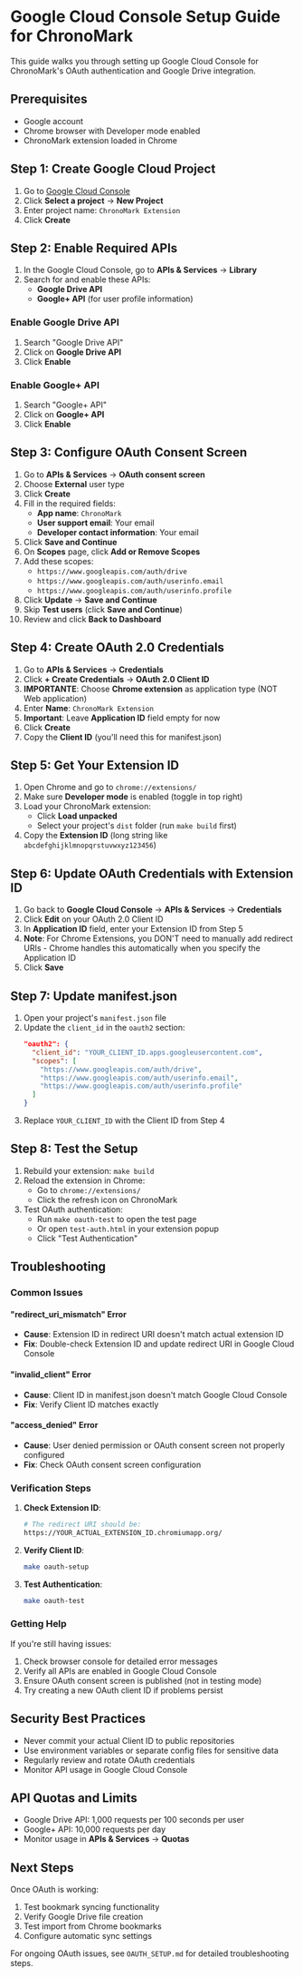 # Google Cloud Console Setup Guide for ChronoMark

This guide walks you through setting up Google Cloud Console for ChronoMark's OAuth authentication and Google Drive integration.

## Prerequisites

- Google account
- Chrome browser with Developer mode enabled
- ChronoMark extension loaded in Chrome

## Step 1: Create Google Cloud Project

1. Go to [Google Cloud Console](https://console.cloud.google.com/)
2. Click **Select a project** → **New Project**
3. Enter project name: `ChronoMark Extension`
4. Click **Create**

## Step 2: Enable Required APIs

1. In the Google Cloud Console, go to **APIs & Services** → **Library**
2. Search for and enable these APIs:
   - **Google Drive API**
   - **Google+ API** (for user profile information)

### Enable Google Drive API
1. Search "Google Drive API"
2. Click on **Google Drive API**
3. Click **Enable**

### Enable Google+ API
1. Search "Google+ API"
2. Click on **Google+ API**
3. Click **Enable**

## Step 3: Configure OAuth Consent Screen

1. Go to **APIs & Services** → **OAuth consent screen**
2. Choose **External** user type
3. Click **Create**
4. Fill in the required fields:
   - **App name**: `ChronoMark`
   - **User support email**: Your email
   - **Developer contact information**: Your email
5. Click **Save and Continue**
6. On **Scopes** page, click **Add or Remove Scopes**
7. Add these scopes:
   - `https://www.googleapis.com/auth/drive`
   - `https://www.googleapis.com/auth/userinfo.email`
   - `https://www.googleapis.com/auth/userinfo.profile`
8. Click **Update** → **Save and Continue**
9. Skip **Test users** (click **Save and Continue**)
10. Review and click **Back to Dashboard**

## Step 4: Create OAuth 2.0 Credentials

1. Go to **APIs & Services** → **Credentials**
2. Click **+ Create Credentials** → **OAuth 2.0 Client ID**
3. **IMPORTANTE**: Choose **Chrome extension** as application type (NOT Web application)
4. Enter **Name**: `ChronoMark Extension`
5. **Important**: Leave **Application ID** field empty for now
6. Click **Create**
7. Copy the **Client ID** (you'll need this for manifest.json)

## Step 5: Get Your Extension ID

1. Open Chrome and go to `chrome://extensions/`
2. Make sure **Developer mode** is enabled (toggle in top right)
3. Load your ChronoMark extension:
   - Click **Load unpacked**
   - Select your project's `dist` folder (run `make build` first)
4. Copy the **Extension ID** (long string like `abcdefghijklmnopqrstuvwxyz123456`)

## Step 6: Update OAuth Credentials with Extension ID

1. Go back to **Google Cloud Console** → **APIs & Services** → **Credentials**
2. Click **Edit** on your OAuth 2.0 Client ID
3. In **Application ID** field, enter your Extension ID from Step 5
4. **Note**: For Chrome Extensions, you DON'T need to manually add redirect URIs - Chrome handles this automatically when you specify the Application ID
5. Click **Save**

## Step 7: Update manifest.json

1. Open your project's `manifest.json` file
2. Update the `client_id` in the `oauth2` section:
   ```json
   "oauth2": {
     "client_id": "YOUR_CLIENT_ID.apps.googleusercontent.com",
     "scopes": [
       "https://www.googleapis.com/auth/drive",
       "https://www.googleapis.com/auth/userinfo.email",
       "https://www.googleapis.com/auth/userinfo.profile"
     ]
   }
   ```
3. Replace `YOUR_CLIENT_ID` with the Client ID from Step 4

## Step 8: Test the Setup

1. Rebuild your extension: `make build`
2. Reload the extension in Chrome:
   - Go to `chrome://extensions/`
   - Click the refresh icon on ChronoMark
3. Test OAuth authentication:
   - Run `make oauth-test` to open the test page
   - Or open `test-auth.html` in your extension popup
   - Click "Test Authentication"

## Troubleshooting

### Common Issues

#### "redirect_uri_mismatch" Error
- **Cause**: Extension ID in redirect URI doesn't match actual extension ID
- **Fix**: Double-check Extension ID and update redirect URI in Google Cloud Console

#### "invalid_client" Error
- **Cause**: Client ID in manifest.json doesn't match Google Cloud Console
- **Fix**: Verify Client ID matches exactly

#### "access_denied" Error
- **Cause**: User denied permission or OAuth consent screen not properly configured
- **Fix**: Check OAuth consent screen configuration

### Verification Steps

1. **Check Extension ID**:
   ```bash
   # The redirect URI should be:
   https://YOUR_ACTUAL_EXTENSION_ID.chromiumapp.org/
   ```

2. **Verify Client ID**:
   ```bash
   make oauth-setup
   ```

3. **Test Authentication**:
   ```bash
   make oauth-test
   ```

### Getting Help

If you're still having issues:

1. Check browser console for detailed error messages
2. Verify all APIs are enabled in Google Cloud Console
3. Ensure OAuth consent screen is published (not in testing mode)
4. Try creating a new OAuth client ID if problems persist

## Security Best Practices

- Never commit your actual Client ID to public repositories
- Use environment variables or separate config files for sensitive data
- Regularly review and rotate OAuth credentials
- Monitor API usage in Google Cloud Console

## API Quotas and Limits

- Google Drive API: 1,000 requests per 100 seconds per user
- Google+ API: 10,000 requests per day
- Monitor usage in **APIs & Services** → **Quotas**

## Next Steps

Once OAuth is working:
1. Test bookmark syncing functionality
2. Verify Google Drive file creation
3. Test import from Chrome bookmarks
4. Configure automatic sync settings

For ongoing OAuth issues, see `OAUTH_SETUP.md` for detailed troubleshooting steps.
